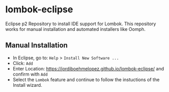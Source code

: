 # lombok-eclipse
Eclipse p2 Repository to install IDE support for Lombok.
This repository works for manual installation and automated installers like Oomph.

## Manual Installation
* In Eclipse, go to: `Help` > `Install New Software ...`
* Click: `Add`
* Enter Location: https://jordiboehmelopez.github.io/lombok-eclipse/ and confirm with `Add`
* Select the `Lombok` feature and continue to follow the instuctions of the Install wizard.
